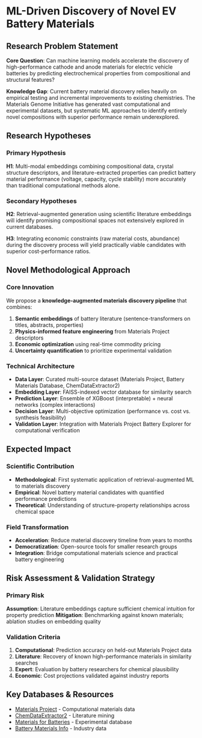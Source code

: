 
# ML-Driven Discovery of Novel EV Battery Materials

## Research Problem Statement

**Core Question**: Can machine learning models accelerate the discovery of high-performance cathode and anode materials for electric vehicle batteries by predicting electrochemical properties from compositional and structural features?

**Knowledge Gap**: Current battery material discovery relies heavily on empirical testing and incremental improvements to existing chemistries. The Materials Genome Initiative has generated vast computational and experimental datasets, but systematic ML approaches to identify entirely novel compositions with superior performance remain underexplored.

## Research Hypotheses

### Primary Hypothesis
**H1**: Multi-modal embeddings combining compositional data, crystal structure descriptors, and literature-extracted properties can predict battery material performance (voltage, capacity, cycle stability) more accurately than traditional computational methods alone.

### Secondary Hypotheses
**H2**: Retrieval-augmented generation using scientific literature embeddings will identify promising compositional spaces not extensively explored in current databases.

**H3**: Integrating economic constraints (raw material costs, abundance) during the discovery process will yield practically viable candidates with superior cost-performance ratios.

## Novel Methodological Approach

### Core Innovation
We propose a **knowledge-augmented materials discovery pipeline** that combines:
1. **Semantic embeddings** of battery literature (sentence-transformers on titles, abstracts, properties)
2. **Physics-informed feature engineering** from Materials Project descriptors
3. **Economic optimization** using real-time commodity pricing
4. **Uncertainty quantification** to prioritize experimental validation

### Technical Architecture
- **Data Layer**: Curated multi-source dataset (Materials Project, Battery Materials Database, ChemDataExtractor2)
- **Embedding Layer**: FAISS-indexed vector database for similarity search
- **Prediction Layer**: Ensemble of XGBoost (interpretable) + neural networks (complex interactions)
- **Decision Layer**: Multi-objective optimization (performance vs. cost vs. synthesis feasibility)
- **Validation Layer**: Integration with Materials Project Battery Explorer for computational verification

## Expected Impact

### Scientific Contribution
- **Methodological**: First systematic application of retrieval-augmented ML to materials discovery
- **Empirical**: Novel battery material candidates with quantified performance predictions
- **Theoretical**: Understanding of structure-property relationships across chemical space

### Field Transformation
- **Acceleration**: Reduce material discovery timeline from years to months
- **Democratization**: Open-source tools for smaller research groups
- **Integration**: Bridge computational materials science and practical battery engineering

## Risk Assessment & Validation Strategy

### Primary Risk
**Assumption**: Literature embeddings capture sufficient chemical intuition for property prediction
**Mitigation**: Benchmarking against known materials; ablation studies on embedding quality

### Validation Criteria
1. **Computational**: Prediction accuracy on held-out Materials Project data
2. **Literature**: Recovery of known high-performance materials in similarity searches  
3. **Expert**: Evaluation by battery researchers for chemical plausibility
4. **Economic**: Cost projections validated against industry reports

## Key Databases & Resources
- [Materials Project](https://next-gen.materialsproject.org/) - Computational materials data
- [ChemDataExtractor2](https://github.com/CambridgeMolecularEngineering/chemdataextractor2) - Literature mining
- [Materials for Batteries](https://www.materialsforbatteries.org/data/) - Experimental database
- [Battery Materials Info](https://batterymaterials.info/) - Industry data

